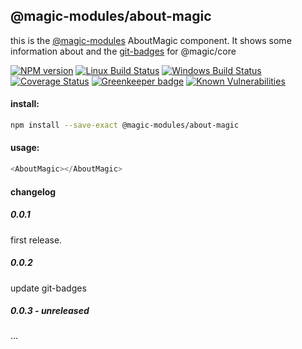 ## @magic-modules/about-magic

this is the [@magic-modules](https://github.com/magic-modules) AboutMagic component.
It shows some information about
and the [git-badges](https://magic-modules/git-badges/) for @magic/core

[![NPM version][npm-image]][npm-url]
[![Linux Build Status][travis-image]][travis-url]
[![Windows Build Status][appveyor-image]][appveyor-url]
[![Coverage Status][coveralls-image]][coveralls-url]
[![Greenkeeper badge][greenkeeper-image]][greenkeeper-url]
[![Known Vulnerabilities][snyk-image]][snyk-url]

#### install:
```bash
npm install --save-exact @magic-modules/about-magic
```

#### usage:

```javascript
<AboutMagic></AboutMagic>
```

#### changelog

##### 0.0.1
first release.

##### 0.0.2
update git-badges

##### 0.0.3 - unreleased
...

[npm-image]: https://img.shields.io/npm/v/@magic-modules/about-magic.svg
[npm-url]: https://www.npmjs.com/package/@magic-modules/about-magic
[travis-image]: https://img.shields.io/travis/com/magic-modules/about-magic/master
[travis-url]: https://travis-ci.com/magic-modules/about-magic
[appveyor-image]: https://img.shields.io/appveyor/ci/magicmodules/about-magic/master.svg
[appveyor-url]: https://ci.appveyor.com/project/magicmodules/about-magic/branch/master
[coveralls-image]: https://coveralls.io/repos/github/magic-modules/about-magic/badge.svg
[coveralls-url]: https://coveralls.io/github/magic-modules/about-magic
[greenkeeper-image]: https://badges.greenkeeper.io/magic-modules/about-magic.svg
[greenkeeper-url]: https://badges.greenkeeper.io/magic-modules/about-magic.svg
[snyk-image]: https://snyk.io/test/github/magic-modules/about-magic/badge.svg
[snyk-url]: https://snyk.io/test/github/magic-modules/about-magic
